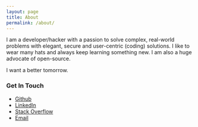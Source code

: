 ```yaml
---
layout: page
title: About
permalink: /about/
---
```


I am a developer/hacker with a passion to solve complex, real-world problems with elegant, secure and user-centric (coding) solutions. I like to wear many hats and always keep learning something new. I am also a huge advocate of open-source.

I want a better tomorrow.

### Get In Touch

* [Github](https://github.com/NabaSadiaSiddiqui)
* [LinkedIn](htpps://ca.linkedin.com/in/nabasiddiqui)
* [Stack Overflow](http://stackoverflow.com/users/3420557/red-goblin)
* [Email](mailto:naba.sadia.siddiqui@gmail.com)
